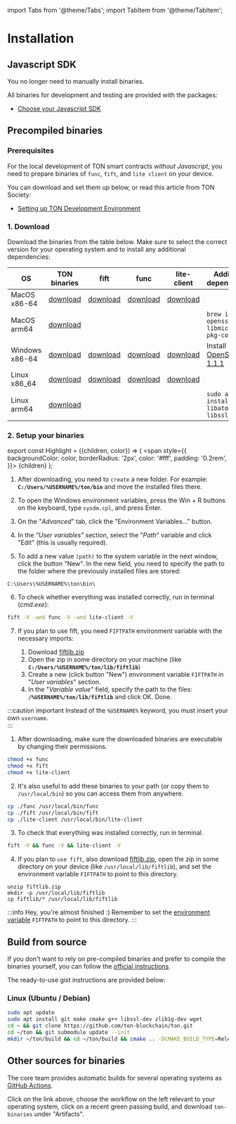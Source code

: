 import Tabs from '@theme/Tabs';
import TabItem from '@theme/TabItem';

# Installation

## Javascript SDK

You no longer need to manually install binaries.

All binaries for development and testing are provided with the packages:

* [Choose your Javascript SDK](/develop/smart-contracts/sdk/javascript)


## Precompiled binaries

### Prerequisites

For the local development of TON smart contracts _without Javascript_, you need to prepare binaries of `func`, `fift`, and `lite client` on your device.

You can download and set them up below, or read this article from TON Society:
* [Setting up TON Development Environment](https://blog.ton.org/setting-up-a-ton-development-environment)

### 1. Download
 
Download the binaries from the table below.  Make sure to select the correct version for your operating system and to install any additional dependencies:

| OS             | TON binaries                                                                             | fift                                                                                        | func                                                                                        | lite-client | Additional dependencies                                                              |
|----------------|-------------------------------------------------------------------------------------------------|---------------------------------------------------------------------------------------------|---------------------------------------------------------------------------------------------|-------------|--------------------------------------------------------------------------------------|
| MacOS x86-64   | [download](https://github.com/ton-blockchain/ton/releases/latest/download/ton-mac-x86-64.zip)   | [download](https://github.com/ton-blockchain/ton/releases/latest/download/fift-mac-x86-64)  | [download](https://github.com/ton-blockchain/ton/releases/latest/download/func-mac-x86-64)  | [download](https://github.com/ton-blockchain/ton/releases/latest/download/lite-client-mac-x86-64)     |                                                                |
| MacOS arm64    | [download](https://github.com/ton-blockchain/ton/releases/latest/download/ton-mac-arm64.zip)    |                                                                                             ||| `brew install openssl ninja libmicrohttpd pkg-config`                                         |
| Windows x86-64 | [download](https://github.com/ton-blockchain/ton/releases/latest/download/ton-win-x86-64.zip) | [download](https://github.com/ton-blockchain/ton/releases/latest/download/fift.exe)         | [download](https://github.com/ton-blockchain/ton/releases/latest/download/func.exe)         | [download](https://github.com/ton-blockchain/ton/releases/latest/download/lite-client.exe)            | Install [OpenSSL 1.1.1](/ton-binaries/windows/Win64OpenSSL_Light-1_1_1q.msi) |
| Linux  x86_64  | [download](https://github.com/ton-blockchain/ton/releases/latest/download/ton-linux-x86_64.zip) | [download](https://github.com/ton-blockchain/ton/releases/latest/download/fift-linux-x86_64) | [download](https://github.com/ton-blockchain/ton/releases/latest/download/func-linux-x86_64) | [download](https://github.com/ton-blockchain/ton/releases/latest/download/lite-client-linux-x86_64) |                                             |
| Linux  arm64   | [download](https://github.com/ton-blockchain/ton/releases/latest/download/ton-linux-arm64.zip)  | |                                                                                             |  | `sudo apt install libatomic1 libssl-dev`                                             |

### 2. Setup your binaries

export const Highlight = ({children, color}) => (
<span
style={{
backgroundColor: color,
borderRadius: '2px',
color: '#fff',
padding: '0.2rem',
}}>
{children}
</span>
);

<Tabs groupId="operating-systems">
  <TabItem value="win" label="Windows">

  1. After downloading, you need to `create` a new folder. For example: **`C:/Users/%USERNAME%/ton/bin`** and move the installed files there.

  2. To open the Windows environment variables, press the <Highlight color="#1877F2">Win + R</Highlight> buttons on the keyboard, type `sysdm.cpl`, and press Enter.

  3. On the "_Advanced_" tab, click the <Highlight color="#1877F2">"Environment Variables..."</Highlight> button.

  4. In the _"User variables"_ section, select the "_Path_" variable and click <Highlight color="#1877F2">"Edit"</Highlight> (this is usually required).
  
  5. To add a new value `(path)` to the system variable in the next window, click the  button <Highlight color="#1877F2">"New"</Highlight>.
  In the new field, you need to specify the path to the folder where the previously installed files are stored:

  ```
  C:\Users\%USERNAME%\ton\bin\
  ```

  6. To check whether everything was installed correctly, run in terminal (_cmd.exe_):

  ```bash
  fift -V -and func -V -and lite-client -V
  ```

  7. If you plan to use fift, you need `FIFTPATH` environment variable with the necessary imports:

     1. Download [fiftlib.zip](/ton-binaries/windows/fiftlib.zip)
     2. Open the zip in some directory on your machine (like **`C:/Users/%USERNAME%/ton/lib/fiftlib`**)
     3. Create a new (click button <Highlight color="#1877F2">"New"</Highlight>) environment variable `FIFTPATH` in "_User variables_" section. 
     4. In the "_Variable value_" field, specify the path to the files: **`/%USERNAME%/ton/lib/fiftlib`** and click <Highlight color="#1877F2">OK</Highlight>. Done.


:::caution important
Instead of the `%USERNAME%` keyword, you must insert your own `username`.  
:::  

</TabItem>
<TabItem value="mac" label="Linux / MacOS">

  1. After downloading, make sure the downloaded binaries are executable by changing their permissions.
   ```bash
   chmod +x func
   chmod +x fift
   chmod +x lite-client
   ```

  2. It's also useful to add these binaries to your path (or copy them to `/usr/local/bin`) so you can access them from anywhere.
   ```bash
   cp ./func /usr/local/bin/func
   cp ./fift /usr/local/bin/fift
   cp ./lite-client /usr/local/bin/lite-client
   ```

  3. To check that everything was installed correctly, run in terminal.
   ```bash
   fift -V && func -V && lite-client -V
   ```

  4. If you plan to `use fift`, also download [fiftlib.zip](https://github.com/ton-defi-org/ton-binaries/releases/download/fiftlib/fiftlib.zip), open the zip in some directory on your device (like `/usr/local/lib/fiftlib`), and set the environment variable `FIFTPATH` to point to this directory.
   
   ```
   unzip fiftlib.zip
   mkdir -p /usr/local/lib/fiftlib
   cp fiftlib/* /usr/local/lib/fiftlib
   ```

:::info Hey, you're almost finished :)
Remember to set the [environment variable](https://stackoverflow.com/questions/14637979/how-to-permanently-set-path-on-linux-unix) `FIFTPATH` to point to this directory.
:::

  </TabItem>
</Tabs>




## Build from source

If you don't want to rely on pre-compiled binaries and prefer to compile the binaries yourself, you can follow the [official instructions](/develop/howto/compile).

The ready-to-use gist instructions are provided below:

### Linux (Ubuntu / Debian)

```bash
sudo apt update
sudo apt install git make cmake g++ libssl-dev zlib1g-dev wget
cd ~ && git clone https://github.com/ton-blockchain/ton.git
cd ~/ton && git submodule update --init
mkdir ~/ton/build && cd ~/ton/build && cmake .. -DCMAKE_BUILD_TYPE=Release && make -j 4
```
## Other sources for binaries

The core team provides automatic builds for several operating systems as [GitHub Actions](https://github.com/ton-blockchain/ton/releases/latest).

Click on the link above, choose the workflow on the left relevant to your operating system, click on a recent green passing build, and download `ton-binaries` under "Artifacts".
